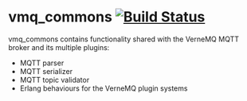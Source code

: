 # vmq_commons  [![Build Status](https://travis-ci.org/erlio/vmq_commons.svg)](https://travis-ci.org/erlio/vmq_commons)

vmq_commons contains functionality shared with the VerneMQ MQTT broker and its
multiple plugins:

- MQTT parser
- MQTT serializer
- MQTT topic validator
- Erlang behaviours for the VerneMQ plugin systems
